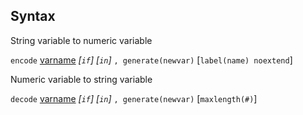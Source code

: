 ## Syntax

String variable to numeric variable

`encode`
[varname](http://www.stata.com/help.cgi?varname)
_\[`if`\] \[`in`\]_ `, generate(newvar)`
\[`label(name) noextend`\]

Numeric variable to string variable

`decode`
[varname](http://www.stata.com/help.cgi?varname)
_\[`if`\] \[`in`\]_ `, generate(newvar)`
\[`maxlength(#)`\]
